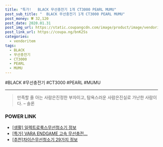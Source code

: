 ```yaml
--- 
title: "특가!   BLACK 무선충전기 1개 CT3000 PEARL MUMU" 
post_sub_title: "  BLACK 무선충전기 1개 CT3000 PEARL MUMU" 
post_money: ₩ 32,120 
post_date: 2020.01.31 
post_img_url: https://static.coupangcdn.com/image/product/image/vendoritem/2018/07/09/3310086118/091460ab-e561-48e4-a845-150ba6a57599.jpg 
post_link_url: https://coupa.ng/bnK2Ss 
categories: 
  - vendoritem 
tags: 
  - BLACK 
  - 무선충전기 
  - CT3000 
  - PEARL 
  - MUMU 
--- 
```

  #BLACK #무선충전기 #CT3000 #PEARL #MUMU 
<hr> 

> 만족할 줄 아는 사람은진정한 부자이고, 탐욕스러운 사람은진실로 가난한 사람이다. – 솔론 


### POWER LINK

* <a href="https://blog.naver.com/sakai111/221762166661" target="_blank"> [생활] 일렉트로룩스무선청소기 정보 </a>
* <a href="https://blog.naver.com/santokki14/221788102347" target="_blank">[특가] VARA ENDGAME 고속 무선충전...</a>
* <a href="https://blog.naver.com/fasyy4321/221784805419" target="_blank">[추천]차이슨무선청소기 29가지 정보</a>
